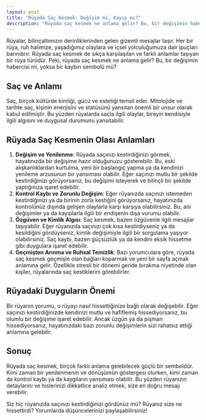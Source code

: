 ```yaml
---
layout: post
title: "Rüyada Saç Kesmek: Değişim mi, Kayıp mı?"
description: "Rüyada saç kesmek ne anlama gelir? Bu, bir değişimin habercisi mi, yoksa bir kaybın sembolü mü?"
---
```


Rüyalar, bilinçaltımızın derinliklerinden gelen gizemli mesajlar taşır. Her bir rüya, ruh halimize, yaşadığımız olaylara ve içsel yolculuğumuza dair ipuçları barındırır. Rüyada saç kesmek de sıkça karşılaşılan ve farklı anlamlar taşıyan bir rüya türüdür. Peki, rüyada saç kesmek ne anlama gelir? Bu, bir değişimin habercisi mi, yoksa bir kaybın sembolü mü?

## Saç ve Anlamı

Saç, birçok kültürde kimliği, gücü ve estetiği temsil eder. Mitolojide ve tarihte saç, kişinin enerjisini ve statüsünü yansıtan önemli bir unsur olarak kabul edilmiştir. Bu yüzden rüyalarda saçla ilgili olaylar, bireyin kendisiyle ilgili algısını ve duygusal durumunu yansıtabilir.

## Rüyada Saç Kesmenin Olası Anlamları

1. **Değişim ve Yenilenme**: Rüyada saçınızı kestirdiğinizi görmek, hayatınızda bir değişime hazır olduğunuzu gösterebilir. Bu, eski alışkanlıklardan kurtulma, yeni bir başlangıç yapma ya da kendinizi yenileme arzusunun bir yansıması olabilir. Eğer saçınızı mutlu bir şekilde kestirdiğinizi görüyorsanız, bu değişimi isteyerek ve bilinçli bir şekilde yaptığınıza işaret edebilir.
2. **Kontrol Kaybı ve Zorunlu Değişim**: Eğer rüyanızda saçınızı istemeden kestirdiğinizi ya da birinin zorla kestiğini görüyorsanız, hayatınızda kontrolünüz dışında gelişen olaylarla karşı karşıya olabilirsiniz. Bu, ani değişimler ya da kayıplarla ilgili bir endişenin dışa vurumu olabilir.
3. **Özgüven ve Kimlik Algısı**: Saç kesmek, bazen özgüvenle ilgili mesajlar taşıyabilir. Eğer rüyanızda saçınızı çok kısa kestirdiyseniz ya da kesildiğini gördüyseniz, kimlik değişimiyle ilgili bir sorgulama yaşıyor olabilirsiniz. Saç kaybı, bazen güçsüzlük ya da kendini eksik hissetme gibi duygulara işaret edebilir.
4. **Geçmişten Arınma ve Ruhsal Temizlik**: Bazı yorumculara göre, rüyada saç kesmek geçmişle olan bağları koparmak ve yeni bir sayfa açmak anlamına gelir. Özellikle stresli bir dönemi geride bırakma niyetinde olan kişiler, rüyalarında saç kestiklerini görebilirler.

## Rüyadaki Duyguların Önemi

Bir rüyanın yorumu, o rüyayı nasıl hissettiğinize bağlı olarak değişebilir. Eğer saçınızı kestirdiğinizde kendinizi mutlu ve hafiflemiş hissediyorsanız, bu olumlu bir değişime işaret edebilir. Ancak üzgün ya da pişman hissediyorsanız, hayatınızdaki bazı zorunlu değişimlerin sizi rahatsız ettiği anlamına gelebilir.

## Sonuç

Rüyada saç kesmek, birçok farklı anlama gelebilecek güçlü bir semboldür. Kimi zaman bir yenilenmenin ve dönüşümün göstergesi olurken, kimi zaman da kontrol kaybı ya da kaygıların yansıması olabilir. Bu yüzden rüyanızın detaylarını ve hislerinizi dikkatlice analiz etmek, size en doğru mesajı verebilir.

Siz hiç rüyanızda saçınızı kestirdiğinizi gördünüz mü? Rüyanız size ne hissettirdi? Yorumlarda düşüncelerinizi paylaşabilirsiniz!